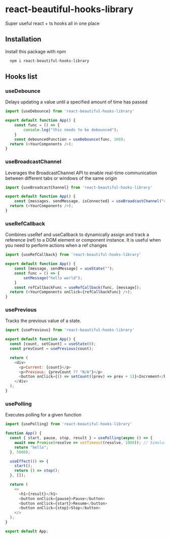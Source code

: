 # react-beautiful-hooks-library

Super useful react + ts hooks all in one place

## Installation

Install this package with npm

```bash
  npm i react-beautiful-hooks-library
```
    

## Hooks list

### useDebounce

Delays updating a value until a specified amount of time has passed

```javascript
import {useDebounce} from 'react-beautiful-hooks-library'

export default function App() {
    const func = () => {
        console.log("this needs to be debounced");
    }
    const debouncedFunction = useDebounce(func, 100);
  return (<YourComponents />);
}
```

### useBroadcastChannel
Leverages the BroadcastChannel API to enable real-time communication between 
different tabs or windows of the same origin

```javascript
import {useBroadcastChannel} from 'react-beautiful-hooks-library'

export default function App() {
    const {messages, sendMessage, isConnected} = useBroadcastChannel("channel name")
  return (<YourComponents />);
}
```

### useRefCallback

Combines useRef and useCallback to dynamically assign and track a reference (ref) to a DOM element or component instance. It is useful when you need to perform actions when a ref changes

```javascript
import {useRefCallback} from 'react-beautiful-hooks-library'

export default function App() {
    const [message, sendMessage] = useState("");
    const func = () => {
        setMessage("hello world");
    }
    const refCallbackFunc = useRefCallback(func, [message]);
  return (<YourComponents onClick={refCallbackFunc} />);
}
```

### usePrevious

Tracks the previous value of a state.

```javascript
import {usePrevious} from 'react-beautiful-hooks-library'

export default function App() {
  const [count, setCount] = useState(0);
  const prevCount = usePrevious(count);

  return (
    <div>
      <p>Current: {count}</p>
      <p>Previous: {prevCount ?? "N/A"}</p>
      <button onClick={() => setCount((prev) => prev + 1)}>Increment</button>
    </div>
  );
}
```

### usePolling

Executes polling for a given function

```javascript
import {usePolling} from 'react-beautiful-hooks-library'

function App() {
  const { start, pause, stop, result } = usePolling(async () => {
    await new Promise(resolve => setTimeout(resolve, 1000)); // Simulating async delay
    return "hello";
  }, 5000);

  useEffect(() => {
    start();
    return () => stop();
  }, []);

  return (
    <>
      <h1>{result}</h1>
      <button onClick={pause}>Pause</button>
      <button onClick={start}>Resume</button>
      <button onClick={stop}>Stop</button>
    </>
  );
}

export default App;

```